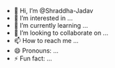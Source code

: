 - 👋 Hi, I’m @Shraddha-Jadav
- 👀 I’m interested in ...
- 🌱 I’m currently learning ...
- 💞️ I’m looking to collaborate on ...
- 📫 How to reach me ...
- 😄 Pronouns: ...
- ⚡ Fun fact: ...

<!---
Shraddha-Jadav/Shraddha-Jadav is a ✨ special ✨ repository because its `README.md` (this file) appears on your GitHub profile.
You can click the Preview link to take a look at your changes.
--->
